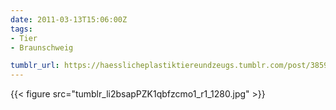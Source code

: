 ```yaml
---
date: 2011-03-13T15:06:00Z
tags:
- Tier
- Braunschweig

tumblr_url: https://haesslicheplastiktiereundzeugs.tumblr.com/post/3859677064
---
```

{{< figure src="tumblr_li2bsapPZK1qbfzcmo1_r1_1280.jpg" >}}
